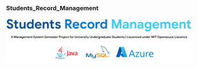 ### Students_Record_Management
<img src = "https://raw.githubusercontent.com/mhuzaifadev/Students_Record_Management/main/Students_Management_System.png">


